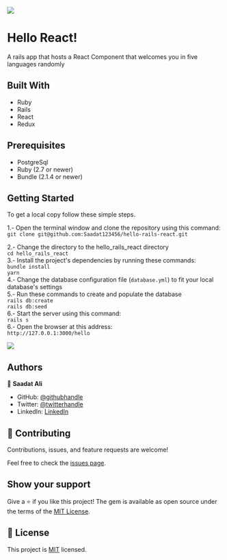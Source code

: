 ![](https://img.shields.io/badge/Microverse-blueviolet)

# Hello React!

A rails app that hosts a React Component that welcomes you in five languages randomly

## Built With

- Ruby
- Rails
- React
- Redux

## Prerequisites  
- PostgreSql   
- Ruby (2.7 or newer)
- Bundle (2.1.4 or newer)

## Getting Started

To get a local copy follow these simple steps.  

1.- Open the terminal window and clone the repository using this command:  
`git clone git@github.com:Saadat123456/hello-rails-react.git` 

2.- Change the directory to the hello_rails_react directory  
`cd hello_rails_react`  
3.- Install the project's dependencies by running these commands:   
`bundle install`   
`yarn`   
4.- Change the database configuration file (`database.yml`) to fit your local database's settings   
5.- Run these commands to create and populate the database   
`rails db:create`   
`rails db:seed`   
6.- Start the server using this command:  
`rails s`   
6.- Open the browser at this address:  
`http://127.0.0.1:3000/hello`

![](./helloreact.gif)



## Authors

👤 **Saadat Ali**

- GitHub: [@githubhandle](https://github.com/Saadat123456)
- Twitter: [@twitterhandle](https://twitter.com/Saadat02021999)
- LinkedIn: [LinkedIn](https://www.linkedin.com/in/saadatali1999/)


## 🤝 Contributing

Contributions, issues, and feature requests are welcome!

Feel free to check the [issues page](../../issues/).

## Show your support

Give a ⭐️ if you like this project!
The gem is available as open source under the terms of the [MIT License](https://opensource.org/licenses/MIT).

## 📝 License

This project is [MIT](./MIT.md) licensed.
